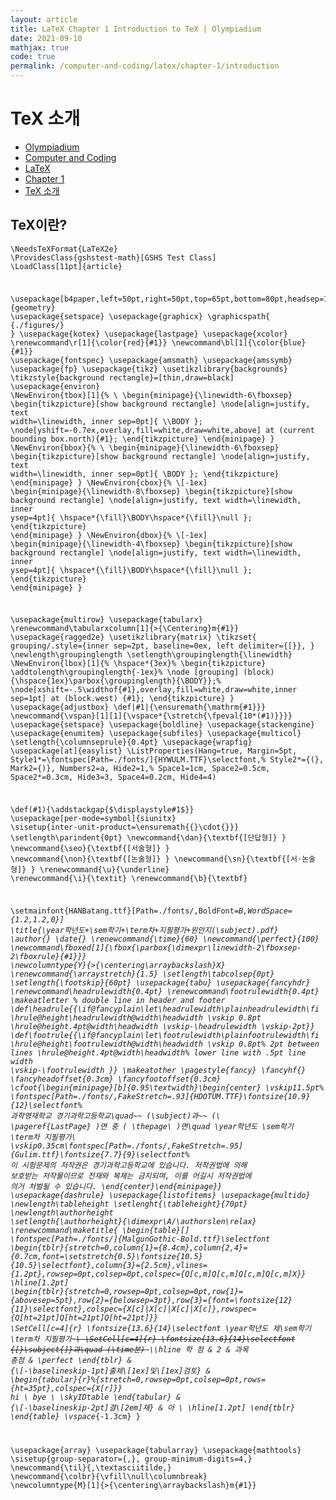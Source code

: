 ```yaml
---
layout: article
title: LaTeX Chapter 1 Introduction to TeX | Olympiadium
date: 2021-09-10
mathjax: true
code: true
permalink: /computer-and-coding/latex/chapter-1/introduction
---
```

# TeX 소개
<ul class="breadcrumb">
	<li><a href="{{ site.homeurl }}">Olympiadium</a></li> 
	<li><a href="{{ site.homeurl }}computer-and-coding/">Computer and Coding</a></li> 
	<li><a href="{{ site.homeurl }}computer-and-coding/latex/">LaTeX</a></li>
	<li><a href="{{ site.homeurl }}computer-and-coding/latex/chapter-1/">Chapter 1</a></li>
	<li><a href="{{ site.homeurl }}computer-and-coding/latex/chapter-1/introduction/">TeX 소개</a></li>
</ul>

## TeX이란?
<blueboard><pre><code class="language-latex">\NeedsTeXFormat{LaTeX2e}
\ProvidesClass{gshstest-math}[GSHS Test Class]
\LoadClass[11pt]{article}

\usepackage[b4paper,left=50pt,right=50pt,top=65pt,bottom=80pt,headsep=10pt]{geometry}
\usepackage{setspace}
\usepackage{graphicx}
\graphicspath{ {./figures/} }
\usepackage{kotex}
\usepackage{lastpage}
\usepackage{xcolor}
\renewcommand\r[1]{\color{red}{#1}}
\newcommand\bl[1]{\color{blue}{#1}}
\usepackage{fontspec}
\usepackage{amsmath}
\usepackage{amssymb}
\usepackage{fp}
\usepackage{tikz}
\usetikzlibrary{backgrounds}
\tikzstyle{background rectangle}=[thin,draw=black]
\usepackage{environ}
\NewEnviron{tbox}[1]{%
	\\
	\begin{minipage}{\linewidth-6\fboxsep}
    	\begin{tikzpicture}[show background rectangle]
    		\node[align=justify, text width=\linewidth, inner sep=0pt]{
    			\\\BODY
    		};
    		\node[yshift=-0.7ex,overlay,fill=white,draw=white,above] at (current bounding box.north){#1};
    	\end{tikzpicture}
    \end{minipage}
}
\NewEnviron{bbox}{%
	\\
	\begin{minipage}{\linewidth-6\fboxsep}
		\begin{tikzpicture}[show background rectangle]
    		\node[align=justify, text width=\linewidth, inner sep=0pt]{
    			\BODY
    		};
    	\end{tikzpicture}
    \end{minipage}
}
\NewEnviron{cbox}{%
	\\[-1ex]
	\begin{minipage}{\linewidth-8\fboxsep}
		\begin{tikzpicture}[show background rectangle]
    		\node[align=justify, text width=\linewidth, inner ysep=4pt]{
    			\hspace*{\fill}\BODY\hspace*{\fill}\null
    		};
    	\end{tikzpicture}
    \end{minipage}
}
\NewEnviron{dbox}{%
	\\[-1ex]
	\begin{minipage}{\linewidth-4\fboxsep}
		\begin{tikzpicture}[show background rectangle]
    		\node[align=justify, text width=\linewidth, inner ysep=4pt]{
    			\hspace*{\fill}\BODY\hspace*{\fill}\null
    		};
    	\end{tikzpicture}
    \end{minipage}
}

\usepackage{multirow}
\usepackage{tabularx}
\renewcommand\tabularxcolumn[1]{>{\Centering}m{#1}}
\usepackage{ragged2e}
\usetikzlibrary{matrix}
\tikzset{
  grouping/.style={inner sep=2pt, baseline=0ex, left delimiter={[}},
}
\newlength\groupinglength
\setlength\groupinglength{\linewidth}
\NewEnviron{lbox}[1]{%
	\hspace*{3ex}%
	\begin{tikzpicture}
		\addtolength\groupinglength{-1ex}%
  		\node [grouping] (block) {\hspace{1ex}\parbox{\groupinglength}{\BODY}};%
  		\node[xshift=-.5\widthof{#1},overlay,fill=white,draw=white,inner sep=1pt] at (block.west) {#1};
  	\end{tikzpicture}
}
\usepackage{adjustbox}
\def\|#1\|{\ensuremath{\mathrm{#1}}}
\newcommand{\vspan}[1][1]{\vspace*{\stretch{\fpeval{10*(#1)}}}}
\usepackage{setspace}
\usepackage{boldline}
\usepackage{stackengine}
\usepackage{enumitem}
\usepackage{subfiles}
\usepackage{multicol}
\setlength{\columnseprule}{0.4pt}
\usepackage{wrapfig}
\usepackage[at]{easylist}
\ListProperties(Hang=true, Margin=5pt, Style1*=\fontspec[Path=./fonts/]{HYWULM.TTF}\selectfont,%
Style2*={(}, Mark2={)}, Numbers2=a, Hide2=1,%
Space1=1cm, Space2=0.5cm, Space2*=0.3cm, Hide3=3, Space4=0.2cm, Hide4=4)

\def\(#1\){\addstackgap{$\displaystyle#1$}}
\usepackage[per-mode=symbol]{siunitx}
\sisetup{inter-unit-product=\ensuremath{{}\cdot{}}}
\setlength\parindent{0pt}
\newcommand{\dan}{\textbf{[단답형]} }
\newcommand{\seo}{\textbf{[서술형]} }
\newcommand{\non}{\textbf{[논술형]} }
\newcommand{\sn}{\textbf{[서$\cdot$논술형]} }
\renewcommand{\u}{\underline}
\renewcommand{\i}{\textit}
\renewcommand{\b}{\textbf}

\setmainfont{HANBatang.ttf}[Path=./fonts/,BoldFont=*B,WordSpace={1.2,1.2,0}]
\title{\year학년도+\sem학기+\term차+지필평가+원안지(\subject).pdf}
\author{}
\date{}
\renewcommand{\time}{60}
\newcommand{\perfect}{100}
\newcommand\fboxed[1]{\fbox{\parbox{\dimexpr\linewidth-2\fboxsep-2\fboxrule}{#1}}}
\newcolumntype{Y}{>{\centering\arraybackslash}X}
\renewcommand{\arraystretch}{1.5}
\setlength\tabcolsep{0pt}
\setlength{\footskip}{60pt}
\usepackage{tabu}
\usepackage{fancyhdr}
\renewcommand\headrulewidth{0.4pt}
\renewcommand\footrulewidth{0.4pt}
\makeatletter % double line in header and footer
\def\headrule{{\if@fancyplain\let\headrulewidth\plainheadrulewidth\fi
		\hrule\@height\headrulewidth\@width\headwidth
		\vskip 0.8pt
		\hrule\@height.4pt\@width\headwidth
		\vskip-\headrulewidth
		\vskip-2pt}}
\def\footrule{{\if@fancyplain\let\footrulewidth\plainfootrulewidth\fi
		\hrule\@height\footrulewidth\@width\headwidth
		\vskip 0.8pt% 2pt between lines
		\hrule\@height.4pt\@width\headwidth% lower line with .5pt line width
		\vskip-\footrulewidth
}}
\makeatother
\pagestyle{fancy}
\fancyhf{}
\fancyheadoffset{0.3cm}
\fancyfootoffset{0.3cm}
\cfoot{\begin{minipage}[b]{0.95\textwidth}\begin{center}
			\vskip11.5pt%
			\fontspec[Path=./fonts/,FakeStretch=.93]{HDOTUM.TTF}\fontsize{10.9}{12}\selectfont%
			과학영재학교 경기과학고등학교\quad~~ (\subject)과~~ (\ \pageref{LastPage} )면 중 ( \thepage\ )면\quad \year학년도 \sem학기 \term차 지필평가\\
			\vskip0.35cm\fontspec[Path=./fonts/,FakeStretch=.95]{Gulim.ttf}\fontsize{7.7}{9}\selectfont%
			이 시험문제의 저작권은 경기과학고등학교에 있습니다. 저작권법에 의해 보호받는 저작물이므로 전재와 복제는 금지되며, 이를 어길시 저작권법에 의거 처벌될 수 있습니다.
\end{center}\end{minipage}}
\usepackage{dashrule}
\usepackage{listofitems}
\usepackage{multido}
\newlength\tableheight
\setlenght{\tableheight}{70pt}
\newlength\authorheight
\setlength{\authorheight}{\dimexpr\A/\authorslen\relax}
\renewcommand\maketitle{
	\begin{table}[]
		\fontspec[Path=./fonts/]{MalgunGothic-Bold.ttf}\selectfont
		\begin{tblr}{stretch=0,column{1}={8.4cm},column{2,4}={0.7cm,font=\setstretch{0.5}\fontsize{10.5}{10.5}\selectfont},column{3}={2.5cm},vlines={1.2pt},rowsep=0pt,colsep=0pt,colspec={Q[c,m]Q[c,m]Q[c,m]Q[c,m]X}}
			\hline[1.2pt]
			\begin{tblr}{stretch=0,rowsep=0pt,colsep=0pt,row{1}={abovesep=5pt},row{2}={belowsep=3pt},row{3}={font=\fontsize{12}{11}\selectfont},colspec={X[c]|X[c]|X[c]|X[c]},rowspec={Q[ht=21pt]Q[ht=21pt]Q[ht=21pt]}}
				\SetCell[c=4]{r} \fontsize{13.6}{14}\selectfont \year학년도 제\sem학기 \term차 지필평가~~~\\
				\SetCell[c=4]{r} \fontsize{13.6}{14}\selectfont {[}\subject{]}과\quad (\time분)~~~\\\hline
				학 점 & 2 & 과목 총점 & \perfect
			\end{tblr}
			& {\\[-\baselineskip-1pt]출제\\[1ex]및\\[1ex]검토}
			& \begin{tabular}{r}%{stretch=0,rowsep=0pt,colsep=0pt,rows={ht=35pt},colspec={X[r]}}
					hi \\ bye \\
					\skyIDtable
				\end{tabular}
			& {\\[-\baselineskip-2pt]결\\[2em]재} & 아 \\
			\hline[1.2pt]
		\end{tblr}
	\end{table}
	\vspace*{-1.3cm}
}

\usepackage{array}
\usepackage{tabularray}
\usepackage{mathtools}
\sisetup{group-separator={,},
	group-minimum-digits=4,}
\newcommand{\til}{\,\textasciitilde\,}
\newcommand{\colbr}{\vfill\null\columnbreak}
\newcolumntype{M}[1]{>{\centering\arraybackslash}m{#1}}
</code></pre>
</blueboard>